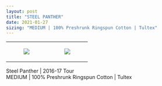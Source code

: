 ```yaml
---
layout: post
title: "STEEL PANTHER"
date: 2021-01-27
sizing: "MEDIUM | 100% Preshrunk Ringspun Cotton | Tultex"
---
```




<table style="width:100%;"><tr><td style="vertical-align:top;">
      <figure class="tmblr-full" data-orig-height="2048" data-orig-width="1365" data-orig-src="https://concertshirts.netlify.app/shirts/0037/0037-01.jpg"><img src="https://64.media.tumblr.com/1c4ce2d068b3d66ceeb00667710c6445/6ef6112e283ff431-9c/s540x810/ccdd51a8f37d0038575f6cb13e99d00cb722a4eb.jpg" data-orig-height="2048" data-orig-width="1365" data-orig-src="https://concertshirts.netlify.app/shirts/0037/0037-01.jpg"/></figure></td>
    <td style="vertical-align:top;">
      <figure class="tmblr-full" data-orig-height="2048" data-orig-width="1365" data-orig-src="https://concertshirts.netlify.app/shirts/0037/0037-02.jpg"><img src="https://64.media.tumblr.com/63e6480cd3a996202cbd39e8cc936339/6ef6112e283ff431-5b/s540x810/b42b5b63e36bfe21789c6b4c5cb6bfd09e75c78f.jpg" data-orig-height="2048" data-orig-width="1365" data-orig-src="https://concertshirts.netlify.app/shirts/0037/0037-02.jpg"/></figure></td>
  </tr></table><p>
  Steel Panther | 2016-17 Tour<br/>MEDIUM | 100% Preshrunk Ringspun Cotton | Tultex
</p>
